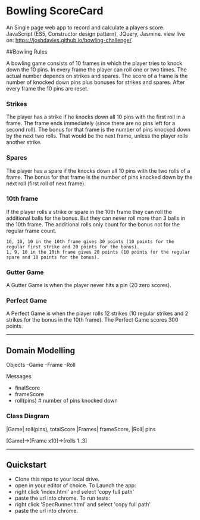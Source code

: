 
Bowling ScoreCard
=================
An Single page web app to record and calculate a players score.  
JavaScript (ES5, Constructor design pattern), JQuery, Jasmine.
view live on: https://joshdavies.github.io/bowling-challenge/ 

##Bowling Rules

A bowling game consists of 10 frames in which the player tries to knock down the 10 pins. In every frame the player can roll one or two times. The actual number depends on strikes and spares. The score of a frame is the number of knocked down pins plus bonuses for strikes and spares. After every frame the 10 pins are reset.

### Strikes

The player has a strike if he knocks down all 10 pins with the first roll in a frame. The frame ends immediately (since there are no pins left for a second roll). The bonus for that frame is the number of pins knocked down by the next two rolls. That would be the next frame, unless the player rolls another strike.

### Spares

The player has a spare if the knocks down all 10 pins with the two rolls of a frame. The bonus for that frame is the number of pins knocked down by the next roll (first roll of next frame).

### 10th frame

If the player rolls a strike or spare in the 10th frame they can roll the additional balls for the bonus. But they can never roll more than 3 balls in the 10th frame. The additional rolls only count for the bonus not for the regular frame count.

    10, 10, 10 in the 10th frame gives 30 points (10 points for the regular first strike and 20 points for the bonus).
    1, 9, 10 in the 10th frame gives 20 points (10 points for the regular spare and 10 points for the bonus).

### Gutter Game

A Gutter Game is when the player never hits a pin (20 zero scores).

### Perfect Game

A Perfect Game is when the player rolls 12 strikes (10 regular strikes and 2 strikes for the bonus in the 10th frame). The Perfect Game scores 300 points.

-------------------
## Domain Modelling

Objects
-Game
-Frame
-Roll

Messages
- finalScore
- frameScore
- roll(pins) # number of pins knocked down

### Class Diagram
|Game| roll(pins), totalScore
|Frames| frameScore,
|Roll| pins

[Game]->[Frame x10]->[rolls 1..3]

---
## Quickstart
- Clone this repo to your local drive.
- open in your editor of choice.
To Launch the app:
- right click 'index.html' and select 'copy full path'
- paste the url into chrome.
To run tests:
- right click 'SpecRunner.html' and select 'copy full path'
- paste the url into chrome.
